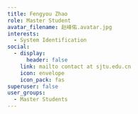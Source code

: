 ```yaml
---
title: Fengyou Zhao
role: Master Student
avatar_filename: 赵峰佑.avatar.jpg
interests:
  - System Identification
social:
  - display:
      header: false
    link: mailto contact at sjtu.edu.cn
    icon: envelope
    icon_pack: fas
superuser: false
user_groups:
  - Master Students
---
```

